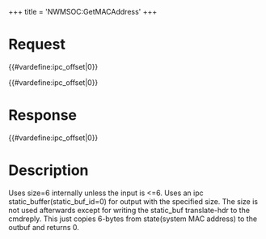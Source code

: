 +++
title = 'NWMSOC:GetMACAddress'
+++

# Request

{{#vardefine:ipc_offset\|0}}

{{#vardefine:ipc_offset\|0}}

# Response

{{#vardefine:ipc_offset\|0}}

# Description

Uses size=6 internally unless the input is \<=6. Uses an ipc
static_buffer(static_buf_id=0) for output with the specified size. The
size is not used afterwards except for writing the static_buf
translate-hdr to the cmdreply. This just copies 6-bytes from
state(system MAC address) to the outbuf and returns 0.